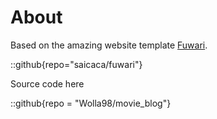 # About
Based on the amazing website template [Fuwari](https://github.com/saicaca/fuwari).

::github{repo="saicaca/fuwari"}

Source code here

::github{repo = "Wolla98/movie_blog"}